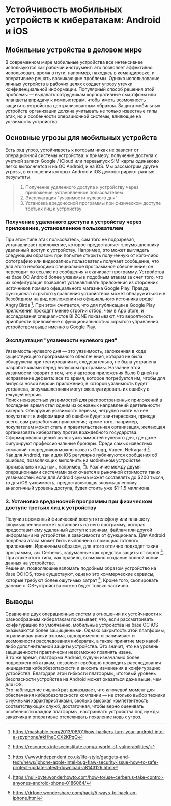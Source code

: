 # Устойчивость мобильных устройств к кибератакам: Android и iOS
## Мобильные устройства в деловом мире
В современном мире мобильные устройства все интенсивнее используются как рабочий инструмент: это позволяет эффективно использовать время в пути, например, находясь в командировке, и оперативнее решать возникающие проблемы. Однако использование личных устройств в рабочих целях создает угрозу утечки конфиденциальной информации. Популярный способ решения этой проблемы — выдавать сотрудникам корпоративные смартфоны или планшеты впридачу к компьютерам, чтобы иметь возможность защитить устройства централизованным образом. Защита мобильных устройств организации должна учитывать не только известные типы атак, но и особенности операционной системы, влияющие на уязвимость устройства. 
## Основные угрозы для мобильных устройств
Есть ряд угроз, устойчивость к которым никак не зависит от операционной системы устройства: к примеру, получение доступа к учетной записи Google / iCloud или перевыпуск SIM-карты одинаково легко выполняется и на ОС Android, и на iOS. Мы рассмотрим другие угрозы, в отношении которых Android и iOS демонстрируют разные результаты.

> 1. Получение удаленного доступа к устройству через приложение, установленное пользователем
> 2. Эксплуатация "уязвимости нулевого дня"
> 3. Установка вредоносной программы при физическом доступе третьих лиц к устройству  
### Получение удаленного доступа к устройству через приложение, установленное пользователем
При этом типе атак пользователь, сам того не подозревая, устанавливает приложение, которое предоставляет злоумышленнику удаленный доступ к устройству. Например, это может выглядеть следующим образом: при попытке открыть полученную от кого-либо фотографию или видеозапись пользователь получает сообщение, что для этого необходимо специальное программное обеспечение; он переходит по ссылке из сообщения и скачивает программу. Устройства на базе ОС Android более уязвимы к подобным атакам за счет того, что их конфигурация позволяет устанавливать приложения из сторонних источников помимо официального магазина Google Play. Правда, функционал скрытого управления устройством может обнаружиться и в безобидном на вид приложении из официального источника вроде Angry Birds [^1]. При этом считается, что для публикации в Google Play приложения проходят менее строгий отбор, чем в App Store, и исследования специалистов BI.ZONE показывают, что вероятность приобрести приложение с функциональностью скрытого управления устройством выше именно в Google Play.
### Эксплуатация "уязвимости нулевого дня"
Уязвимость нулевого дня — это уязвимость, заложенная в коде существующего программного обеспечения, которая не была обнаружена при тестировании и, следовательно, не была устранена разработчиками перед выпуском программы. Название этой уязвимости говорит о том, что у авторов приложения было 0 дней на исправление дефекта: все то время, которое потребуется им, чтобы для выпуска новой версии приложения, в которой уязвимость будет устранена, злоумышленники могут эксплуатировать их ошибку в текущей версии.  
Поиск неизвестных уязвимостей для распространенных приложений в последнее время стал одним из основных направлений деятельности хакеров. Обнаружив уязвимость первым, нетрудно найти на нее покупателя: в информации об ошибке будет заинтересован, прежде всего, сам разработчик приложения; кроме того, например, покупателем может стать и правительственная организация, желающая организовать кибератаку против враждебного государства. Сформировался целый рынок уязывимостей нулевого дня, где даже фигурируют профессиональные брокеры. Среди самых известных компаний-посредников можно назвать  Grugq, Vupen, Netragard [^2].  
Как для Android, так и для iOS регулярно публикуются сообщения об ошибках, позволяющих выполнить на мобильном устройстве произвольный код (см., например, [^3]). Различие между двумя операционными системами заключается в рыночной стоимости таких уязвимостей: если для Android сумма может составлять до $200 тысяч, то для iOS уязвимость, предоставляющая злоумышленнику аналогичный уровень доступа, будет стоить уже $1-1,5 миллиона.
### 3. Установка вредоносной программы при физическом доступе третьих лиц к устройству
Получив временный физический доступ ктелефону или планшету, злоумышленник может установить на него программу, которая предоставит ему удаленный доступ к звонкам, файлам или другой информации на устройстве, в зависимости от функционала. Для Android подобная атака может быть выполнена с помощью готового приложения. Ироничным образом, для этого отлично подходят такие программы, как Cerberus, задуманные как средство защиты от воров [^4]. При атаке этого типа, как правило, возможно создание полной копии данных на устройстве.  
Решения, позволяющие взломать подобным образом устройство на базе ОС iOS, тоже существуют, однако это коммерческие сервисы, которые требуют более ощутимых затрат [^5]. Кроме того, скопировать данные с iOS-устройства можно будет только частично.
## Выводы
Сравнение двух операционных систем в отношении их устойчивости к разнообразным кибератакам показывает, что, если рассматривать конфигурацию по умолчанию, мобильные устройства на базе ОС iOS оказываются более защищенными. Однако закрытость этой платформы, ограничивая риски взлома, одновременно ограничивает и возможности расследования кибератак, а также принятие мер какой-либо дополнительной защиты устройства. Это значит, что на уровень защищенности практически невозможно повлиять извне.  
В то же время, платформа Android, будучи изначально более подверженной атакам, позволяет свободно проводить расследования инцидентов кибербезопасности и вносить изменения в конфигурацию устройства. Благодаря этой гибкости платформы, итоговый уровень безопасности устройства на Android может оказаться даже выше, чем для iOS.  
Это наблюдение лишний раз доказывает, что ключевой момент для обеспечения кибербезопасности компании — не столько выбор техники с нужными характеристиками, сколько высокая компетентность соответствующих служб, достаточная, чтобы верно оценивать особенности каждой платформы, настраивать устройства под нужды заказчика и оперативно отслеживать появление новых угроз.  
[^1]: https://mashable.com/2013/08/01/how-hackers-turn-your-android-into-a-spyphone/#kHheCCX2KPqQ  
[^2]: https://resources.infosecinstitute.com/a-world-of-vulnerabilities/  
[^3]: https://www.independent.co.uk/life-style/gadgets-and-tech/news/iphone-apple-intel-bug-flaw-security-issue-how-to-safe-protect-update-latest-download-a8143126.html
[^4]: https://null-byte.wonderhowto.com/how-to/use-cerberus-take-control-anyones-android-phone-0186064/
[^5]: https://drfone.wondershare.com/hack/5-ways-to-hack-an-iphone.html

